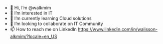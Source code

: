 - 👋 Hi, I’m @walkmim
- 👀 I’m interested in IT
- 🌱 I’m currently learning Cloud solutions
- 💞️ I’m looking to collaborate on IT Community 
- 📫 How to reach me on LinkedIn https://www.linkedin.com/in/walisson-alkmim/?locale=en_US 

<!---
IT professional focused in data solution, however learning and implementing general cloud solutions. Experience in two tops cloud providers, AWS and Azure.
--->
